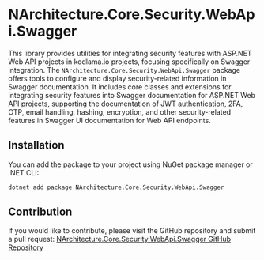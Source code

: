 # NArchitecture.Core.Security.WebApi.Swagger

This library provides utilities for integrating security features with ASP.NET Web API projects in kodlama.io projects, focusing specifically on Swagger integration. The `NArchitecture.Core.Security.WebApi.Swagger` package offers tools to configure and display security-related information in Swagger documentation. It includes core classes and extensions for integrating security features into Swagger documentation for ASP.NET Web API projects, supporting the documentation of JWT authentication, 2FA, OTP, email handling, hashing, encryption, and other security-related features in Swagger UI documentation for Web API endpoints.

## Installation

You can add the package to your project using NuGet package manager or .NET CLI:

```bash
dotnet add package NArchitecture.Core.Security.WebApi.Swagger
```

## Contribution

If you would like to contribute, please visit the GitHub repository and submit a pull request: [NArchitecture.Core.Security.WebApi.Swagger GitHub Repository](https://github.com/kodlamaio-projects/nArchitecture.Core)
